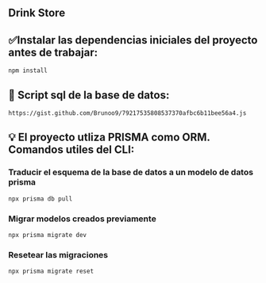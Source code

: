 ## Drink Store

## ✅Instalar las dependencias iniciales del proyecto antes de trabajar:
```
npm install
```
## 🚩 Script sql de la base de datos:
```
https://gist.github.com/Brunoo9/79217535808537370afbc6b11bee56a4.js
```
## 💡 El proyecto utliza PRISMA como ORM. Comandos utiles del CLI:

### Traducir el esquema de la base de datos a un modelo de datos prisma
```
npx prisma db pull
```
### Migrar modelos creados previamente
```
npx prisma migrate dev
```
### Resetear las migraciones
```
npx prisma migrate reset
``` 
